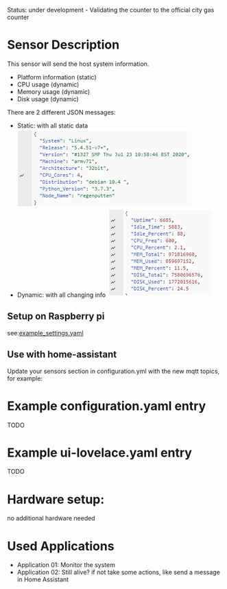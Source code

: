 Status: under development - Validating the counter to the official city gas counter

# Sensor Description
This sensor will send the host system information.
 - Platform information (static)
 - CPU usage (dynamic)
 - Memory usage (dynamic)
 - Disk usage (dynamic)

There are 2 different JSON messages:
 - Static: with all static data
 ![screenshot](static.png?raw=true)
 - Dynamic: with all changing info
 ![screenshot](dynamic.png?raw=true)
 

## Setup on Raspberry pi 
  see:[example_settings.yaml](example_settings.yaml)
  
## Use with home-assistant
Update your sensors section in configuration.yml with the new mqtt topics, for example:

# Example configuration.yaml entry
TODO


# Example ui-lovelace.yaml entry
TODO


# Hardware setup:
no additional hardware needed

# Used Applications
 - Application 01: Monitor the system
 - Application 02: Still alive? if not take some actions, like send a message in Home Assistant

